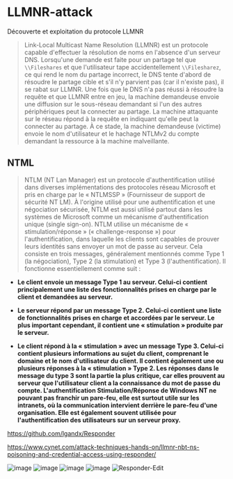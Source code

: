 # LLMNR-attack
Découverte et exploitation du protocole LLMNR

>Link-Local Multicast Name Resolution (LLMNR) est un protocole capable d'effectuer la résolution de noms en l'absence d'un serveur DNS. Lorsqu'une demande est faite pour un partage tel que `\\Fileshares` et que l'utilisateur tape accidentellement `\\Filesharez`, ce qui rend le nom du partage incorrect, le DNS tente d'abord de résoudre le partage cible et s'il n'y parvient pas (car il n'existe pas), il se rabat sur LLMNR.
Une fois que le DNS n'a pas réussi à résoudre la requête et que LLMNR entre en jeu, la machine demandeuse envoie une diffusion sur le sous-réseau demandant si l'un des autres périphériques peut la connecter au partage. La machine attaquante sur le réseau répond à la requête en indiquant qu'elle peut la connecter au partage. À ce stade, la machine demandeuse (victime) envoie le nom d'utilisateur et le hachage NTLMv2 du compte demandant la ressource à la machine malveillante.

## NTML
>NTLM (NT Lan Manager) est un protocole d'authentification utilisé dans diverses implémentations des protocoles réseau Microsoft et pris en charge par le « NTLMSSP » (Fournisseur de support de sécurité NT LM). À l'origine utilisé pour une authentification et une négociation sécurisée, NTLM est aussi utilisé partout dans les systèmes de Microsoft comme un mécanisme d'authentification unique (single sign-on).
NTLM utilise un mécanisme de « stimulation/réponse » (« challenge-response ») pour l'authentification, dans laquelle les clients sont capables de prouver leurs identités sans envoyer un mot de passe au serveur. Cela consiste en trois messages, généralement mentionnés comme Type 1 (la négociation), Type 2 (la stimulation) et Type 3 (l'authentification). Il fonctionne essentiellement comme suit :

* **Le client envoie un message Type 1 au serveur. Celui-ci contient principalement une liste des fonctionnalités prises en charge par le client et demandées au serveur.**

* **Le serveur répond par un message Type 2. Celui-ci contient une liste de fonctionnalités prises en charge et accordées par le serveur. Le plus important cependant, il contient une « stimulation » produite par le serveur.**

* **Le client répond à la « stimulation » avec un message Type 3. Celui-ci contient plusieurs informations au sujet du client, comprenant le domaine et le nom d'utilisateur du client. Il contient également une ou plusieurs réponses à la « stimulation » Type 2.
Les réponses dans le message du type 3 sont la partie la plus critique, car elles prouvent au serveur que l'utilisateur client a la connaissance du mot de passe du compte.
L'authentification Stimulation/Réponse de Windows NT ne pouvant pas franchir un pare-feu, elle est surtout utile sur les intranets, où la communication intervient derrière le pare-feu d'une organisation. Elle est également souvent utilisée pour l'authentification des utilisateurs sur un serveur proxy.**

https://github.com/lgandx/Responder

https://www.cynet.com/attack-techniques-hands-on/llmnr-nbt-ns-poisoning-and-credential-access-using-responder/

![image](https://user-images.githubusercontent.com/83721477/150578911-fb890914-8b91-4a75-a363-eff19a8aa559.png)
![image](https://user-images.githubusercontent.com/83721477/150578947-38ab83a8-8906-48c2-9329-8530d78170ff.png)
![image](https://user-images.githubusercontent.com/83721477/150577784-f74b1e0c-ef6f-426e-be3d-e260ebb7878f.png)
![image](https://user-images.githubusercontent.com/83721477/150579004-d8fe516d-3de3-4fad-8250-cc297af2f491.png)
![Responder-Edit](https://user-images.githubusercontent.com/83721477/150579450-b9d6807d-8680-4ff9-be10-d91c02c7338b.gif)
